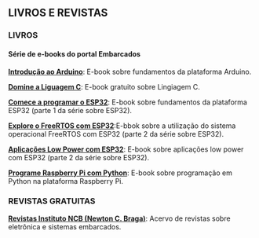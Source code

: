 ##  LIVROS E REVISTAS


### LIVROS

#### Série de e-books do portal Embarcados

[**Introdução ao Arduino**](https://embarcados.com.br/e-books/e-book-introducao-ao-arduino/): E-book sobre fundamentos da plataforma Arduino.

[**Domine a Liguagem C**](https://embarcados.com.br/e-books/e-book-domine-a-linguagem-c/): E-book gratuito sobre Lingiagem C.

[**Comece a programar o ESP32**](https://embarcados.com.br/e-books/e-book-colecao-esp32-parte-1/): E-book sobre fundamentos da plataforma ESP32 (parte 1 da série sobre ESP32).

[**Explore o FreeRTOS com ESP32**](https://embarcados.com.br/e-books/e-book-colecao-esp32-parte-2/):E-bbok sobre a utilização do sistema operacional FreeRTOS com ESP32 (parte 2 da série sobre ESP32).

[**Aplicações Low Power com ESP32**](https://embarcados.com.br/e-books/e-book-colecao-esp32-parte-3/): E-book sobre aplicações low power com ESP32 (parte 2 da série sobre ESP32).

[**Programe Raspberry Pi com Python**](https://embarcados.com.br/e-books/e-book-programe-raspberry-pi-com-python/): E-book sobre programação em Python na plataforma Raspberry Pi.


### REVISTAS GRATUITAS

[**Revistas Instituto NCB (Newton C. Braga)**](https://www.newtoncbraga.com.br/index.php/revista-incb-eletronica.html): Acervo de revistas sobre eletrônica e sistemas embarcados.